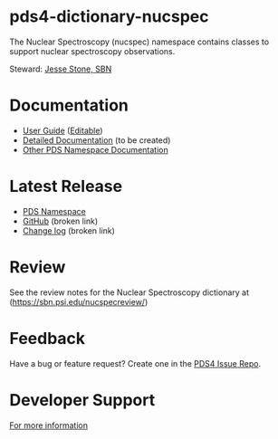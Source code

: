 # pds4-dictionary-nucspec

The Nuclear Spectroscopy (nucspec) namespace contains classes to support nuclear spectroscopy observations.

Steward: [Jesse Stone, SBN](@jstone-psi)

# Documentation

* [User Guide](NucSpec_Users_Guide20200924.pdf) ([Editable](https://docs.google.com/document/d/1rI20kFqCNkeI7uGlxpza2yZ2zeXVnCCC_Lsp0hLkmJ4/edit#heading=h.gjdgxs))
* [Detailed Documentation](docs) (to be created)
* [Other PDS Namespace Documentation](https://pds-data-dictionaries.github.io/)

# Latest Release

<!-- UPDATE NEEDED - the URL to have #namespace-id, e.g. #disp, #geom, etc. -->
* [PDS Namespace](https://pds.nasa.gov/datastandards/dictionaries/#nucspec)
* [GitHub](../../../releases/latest) (broken link)
* [Change log](CHANGELOG.md) (broken link)


# Review

See the review notes for the Nuclear Spectroscopy dictionary at (https://sbn.psi.edu/nucspecreview/)


# Feedback

Have a bug or feature request? Create one in the [PDS4 Issue Repo](https://github.com/pds-data-dictionaries/PDS4-LDD-Issue-Repo/issues/new/choose).


# Developer Support

[For more information](src/README.md)
